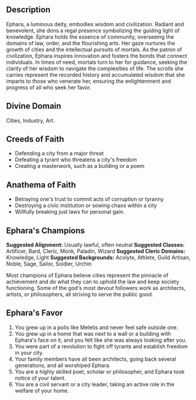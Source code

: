 ## Description
Ephara, a luminous deity, embodies wisdom and civilization. Radiant and benevolent, she dons a regal presence symbolizing the guiding light of knowledge. Ephara holds the essence of community, overseeing the domains of law, order, and the flourishing arts. Her gaze nurtures the growth of cities and the intellectual pursuits of mortals. As the patron of civilization, Ephara inspires innovation and fosters the bonds that connect individuals. In times of need, mortals turn to her for guidance, seeking the clarity of her wisdom to navigate the complexities of life. The scrolls she carries represent the recorded history and accumulated wisdom that she imparts to those who venerate her, ensuring the enlightenment and progress of all who seek her favor.
## Divine Domain
Cities, Industry, Art. 
## Creeds of Faith
* Defending a city from a major threat
* Defeating a tyrant who threatens a city's freedom
* Creating a masterwork, such as a building or a poem
## Anathema of Faith
* Betraying one's trust to commit acts of corruption or tyranny
* Destroying a civic institution or sowing chaos within a city
* Willfully breaking just laws for personal gain.
## Ephara's Champions
**Suggested Alignment:** Usually lawful, often neutral
**Suggested Classes:** Artificer, Bard, Cleric, Monk, Paladin, Wizard
**Suggested Cleric Domains:** Knowledge, Light
**Suggested Backgrounds:** Acolyte, Athlete, Guild Artisan, Noble, Sage, Sailor, Soldier, Urchin

Most champions of Ephara believe cities represent the pinnacle of achievement and do what they can to uphold the law and keep society functioning. Some of the god's most devout followers work as architects, artists, or philosophers, all striving to serve the public good.

## Ephara's Favor
1. You grew up in a polis like Meletis and never feel safe outside one.
2. You grew up in a home that was next to a wall or a building with Ephara's face on it, and you felt like she was always looking after you.
3. You were part of a revolution to fight off tyrants and establish freedom in your city.
4. Your family members have all been architects, going back several generations, and all worshiped Ephara.
5. You are a highly skilled poet, scholar or philosopher, and Ephara took notice of your talent.
6. You are a civil servant or a city leader, taking an active role in the welfare of your home. 